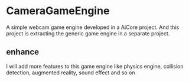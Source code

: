 # CameraGameEngine
A simple webcam game engine developed in a AiCore project. And this project is extracting the generic game engine in a separate project. 

## enhance
I will add more features to this game engine like physics engine, collision detection, augmented reality, sound effect and so on
